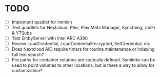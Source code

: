 # TODO

- [ ] Implement quadlet for Immich
- [ ] Test quadlets for Nextcloud, Plex, Plex Meta Manager, Syncthing, UniFi & YTSubs
- [ ] Test EmbyServer with Intel ARC A380
- [ ] Review LoadCredential, LoadCredentialEncrypted, SetCredential, etc.
- [ ] Does Nextcloud AIO require timers for routine maintenance or indexing full text search?
- [ ] File paths for container volumes are statically defined. Symlinks can be used to point volumes to other locations, but is there a way to allow for customization?
